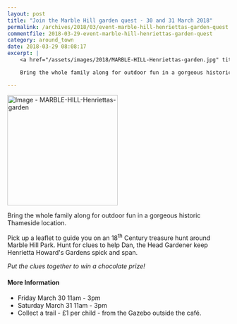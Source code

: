 ```yaml
---
layout: post
title: "Join the Marble Hill garden quest - 30 and 31 March 2018"
permalink: /archives/2018/03/event-marble-hill-henriettas-garden-quest.html
commentfile: 2018-03-29-event-marble-hill-henriettas-garden-quest
category: around_town
date: 2018-03-29 08:08:17
excerpt: |
    <a href="/assets/images/2018/MARBLE-HILL-Henriettas-garden.jpg" title="Click for a larger image"><img src="/assets/images/2018/MARBLE-HILL-Henriettas-garden-thumb.jpg" width="150" alt="Image - MARBLE-HILL-Henriettas-garden"  class="photo right"/></a>

    Bring the whole family along for outdoor fun in a gorgeous historic Thameside location. Pick up a leaflet to guide you on an 18<sup>th</sup> Century treasure hunt around Marble Hill Park. Hunt for clues to help Dan, the Head Gardener keep Henrietta Howard's Gardens spick and span.

---
```


<a href="/assets/images/2018/MARBLE-HILL-Henriettas-garden.jpg" title="Click for a larger image"><img src="/assets/images/2018/MARBLE-HILL-Henriettas-garden-thumb.jpg" width="250" alt="Image - MARBLE-HILL-Henriettas-garden"  class="photo right"/></a>

Bring the whole family along for outdoor fun in a gorgeous historic Thameside location.

Pick up a leaflet to guide you on an 18<sup>th</sup> Century treasure hunt around Marble Hill Park. Hunt for clues to help Dan, the Head Gardener keep Henrietta Howard's Gardens spick and span.

*Put the clues together to win a chocolate prize!*

#### More Information

* Friday March 30 11am - 3pm
* Saturday March 31 11am - 3pm
* Collect a trail - &pound;1 per child - from the Gazebo outside the caf&#233;.
